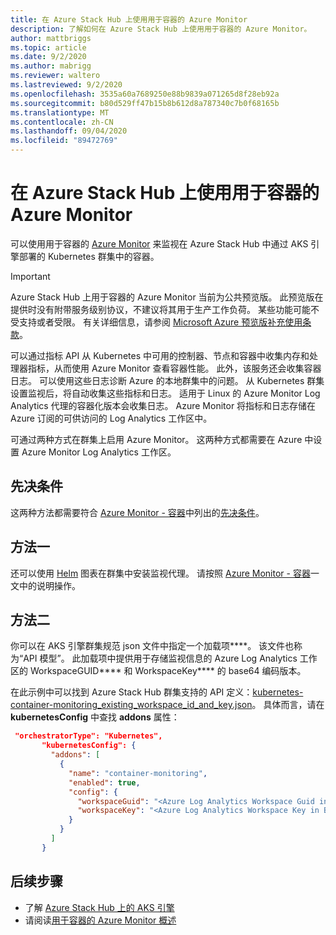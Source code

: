 ```yaml
---
title: 在 Azure Stack Hub 上使用用于容器的 Azure Monitor
description: 了解如何在 Azure Stack Hub 上使用用于容器的 Azure Monitor。
author: mattbriggs
ms.topic: article
ms.date: 9/2/2020
ms.author: mabrigg
ms.reviewer: waltero
ms.lastreviewed: 9/2/2020
ms.openlocfilehash: 3535a60a7689250e88b9839a071265d8f28eb92a
ms.sourcegitcommit: b80d529ff47b15b8b612d8a787340c7b0f68165b
ms.translationtype: MT
ms.contentlocale: zh-CN
ms.lasthandoff: 09/04/2020
ms.locfileid: "89472769"
---
```

# <a name="use-azure-monitor-for-containers-on-azure-stack-hub"></a>在 Azure Stack Hub 上使用用于容器的 Azure Monitor

可以使用用于容器的 [Azure Monitor](/azure/azure-monitor/) 来监视在 Azure Stack Hub 中通过 AKS 引擎部署的 Kubernetes 群集中的容器。 

> [!IMPORTANT]
> Azure Stack Hub 上用于容器的 Azure Monitor 当前为公共预览版。
> 此预览版在提供时没有附带服务级别协议，不建议将其用于生产工作负荷。 某些功能可能不受支持或者受限。 有关详细信息，请参阅 [Microsoft Azure 预览版补充使用条款](https://azure.microsoft.com/support/legal/preview-supplemental-terms/)。

可以通过指标 API 从 Kubernetes 中可用的控制器、节点和容器中收集内存和处理器指标，从而使用 Azure Monitor 查看容器性能。 此外，该服务还会收集容器日志。 可以使用这些日志诊断 Azure 的本地群集中的问题。 从 Kubernetes 群集设置监视后，将自动收集这些指标和日志。 适用于 Linux 的 Azure Monitor Log Analytics 代理的容器化版本会收集日志。 Azure Monitor 将指标和日志存储在 Azure 订阅的可供访问的 Log Analytics 工作区中。

可通过两种方式在群集上启用 Azure Monitor。 这两种方式都需要在 Azure 中设置 Azure Monitor Log Analytics 工作区。

## <a name="prerequisites"></a>先决条件

这两种方法都需要符合 [Azure Monitor - 容器](https://github.com/Helm/charts/tree/master/incubator/azuremonitor-containers)中列出的[先决条件](https://github.com/Helm/charts/tree/master/incubator/azuremonitor-containers#pre-requisites)。

## <a name="method-one"></a>方法一

还可以使用 [Helm](https://helm.sh/) 图表在群集中安装监视代理。 请按照 [Azure Monitor - 容器](https://github.com/Helm/charts/tree/master/incubator/azuremonitor-containers)一文中的说明操作。

## <a name="method-two"></a>方法二

你可以在 AKS 引擎群集规范 json 文件中指定一个加载项****。 该文件也称为“API 模型”。 此加载项中提供用于存储监视信息的 Azure Log Analytics 工作区的 WorkspaceGUID**** 和 WorkspaceKey**** 的 base64 编码版本。

在此示例中可以找到 Azure Stack Hub 群集支持的 API 定义：[kubernetes-container-monitoring_existing_workspace_id_and_key.json](https://github.com/Azure/aks-engine/blob/master/examples/addons/container-monitoring/kubernetes-container-monitoring_existing_workspace_id_and_key.json)。 具体而言，请在 **kubernetesConfig** 中查找 **addons** 属性：

```JSON  
 "orchestratorType": "Kubernetes",
       "kubernetesConfig": {
         "addons": [
           {
             "name": "container-monitoring",
             "enabled": true,
             "config": {
               "workspaceGuid": "<Azure Log Analytics Workspace Guid in Base-64 encoded>",
               "workspaceKey": "<Azure Log Analytics Workspace Key in Base-64 encoded>"
             }
           }
         ]
       }
```

## <a name="next-steps"></a>后续步骤

- 了解 [Azure Stack Hub 上的 AKS 引擎](azure-stack-kubernetes-aks-engine-overview.md)  
- 请阅读[用于容器的 Azure Monitor 概述](/azure/azure-monitor/insights/container-insights-overview)
